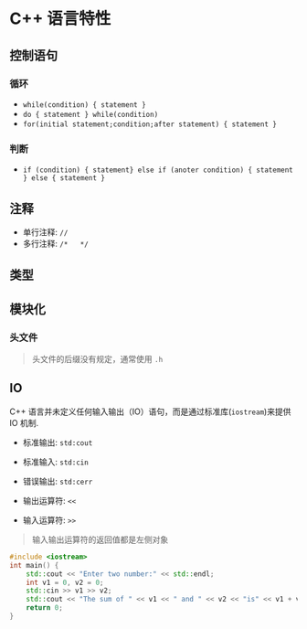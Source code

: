 # C++ 语言特性

## 控制语句

### 循环

- `while(condition) { statement }`
- `do { statement } while(condition)`
- `for(initial statement;condition;after statement) { statement }`

### 判断

- `if (condition) { statement} else if (anoter condition) { statement } else { statement }`

## 注释

- 单行注释: `//`
- 多行注释: `/*   */` 


## 类型

## 模块化

### 头文件

> 头文件的后缀没有规定，通常使用 `.h`

## IO

C++ 语言并未定义任何输入输出（IO）语句，而是通过标准库(`iostream`)来提供 IO 机制.

- 标准输出: `std:cout`
- 标准输入: `std:cin`
- 错误输出: `std:cerr` 

- 输出运算符: `<<`
- 输入运算符: `>>`

> 输入输出运算符的返回值都是左侧对象

```cpp
#include <iostream>
int main() {
    std::cout << "Enter two number:" << std::endl;
    int v1 = 0, v2 = 0;
    std::cin >> v1 >> v2;
    std::cout << "The sum of " << v1 << " and " << v2 << "is" << v1 + v2 << std::endl;
    return 0;
}
```

